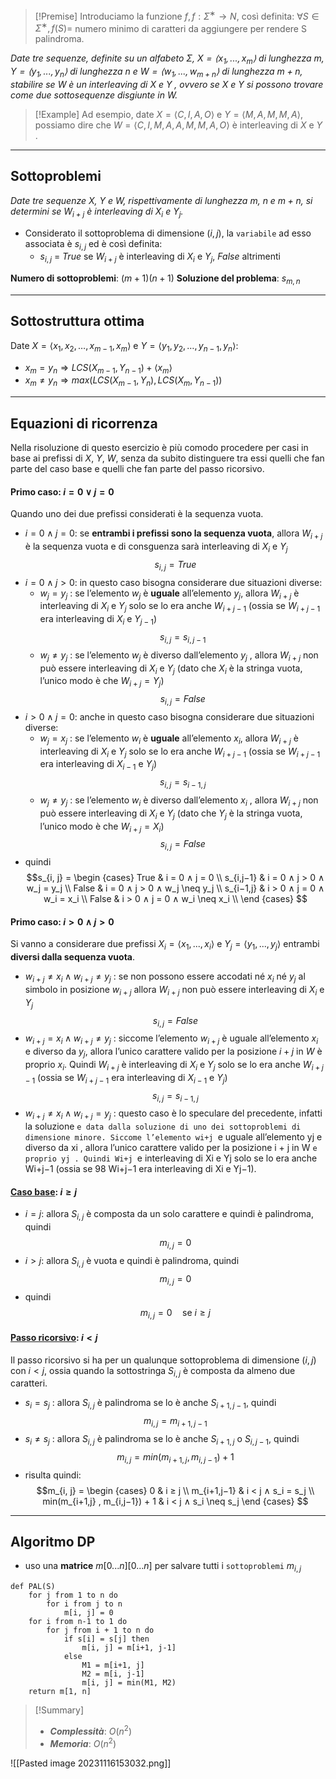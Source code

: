 
>[!Premise]
>Introduciamo la funzione $f, f : Σ^∗ → N$, così definita: 
>$∀S ∈ Σ^∗ , f(S) =$ numero minimo di caratteri da aggiungere per rendere S palindroma.

*Date tre sequenze, definite su un alfabeto $Σ$, $X = ⟨x_1, . . . , x_m⟩$ di lunghezza $m$, $Y = ⟨y_1, . . . , y_n⟩$ di lunghezza $n$ e $W = ⟨w_1, . . . , w_{m+n}⟩$ di lunghezza $m + n$, stabilire se $W$ è un interleaving di $X$ e $Y$ , ovvero se $X$ e $Y$ si possono trovare come due sottosequenze disgiunte in $W$.*

>[!Example]
>Ad esempio, date $X = ⟨C, I, A, O⟩$ e $Y = ⟨M, A, M, M, A⟩$, possiamo dire che $W = ⟨C, I, M, A, A, M, M, A, O⟩$ è interleaving di $X$ e $Y$ .

---
## Sottoproblemi

*Date tre sequenze $X$, $Y$ e $W$, rispettivamente di lunghezza $m$, $n$ e $m + n$, si determini se $W_{i+j}$ è interleaving di $X_i$ e $Y_j$.*

- Considerato il sottoproblema di dimensione $(i, j)$, la `variabile` ad esso associata è $s_{i,j}$ ed è così definita:
	- $s_{i,j}$ = $True$ se $W_{i+j}$ è interleaving di $X_i$ e $Y_j$, $False$ altrimenti

**Numero di sottoproblemi**: $(m+1)(n+1)$
**Soluzione del problema**: $s_{m, n}$

---
## Sottostruttura ottima

Date $X=⟨x_1, x_2, …, x_{m-1}, x_m⟩$ e $Y=⟨y_1, y_2, …, y_{n-1}, y_n⟩$:

- $x_m = y_n \Rightarrow LCS(X_{m-1}, Y_{n-1}) + ⟨x_m⟩$
- $x_m \neq y_n \Rightarrow max(LCS(X_{m-1}, Y_{n}), LCS(X_{m}, Y_{n-1}))$ 

---
## Equazioni di ricorrenza

Nella risoluzione di questo esercizio è più comodo procedere per casi in base ai prefissi di $X$, $Y$, $W$, senza da subito distinguere tra essi quelli che fan parte del caso base e quelli che fan parte del passo ricorsivo.

#### Primo caso: $i = 0 ∨ j = 0$
Quando uno dei due prefissi considerati è la sequenza vuota.
- $i = 0 ∧ j = 0$: se **entrambi i prefissi sono la sequenza vuota**, allora $W_{i+j}$ è la sequenza vuota e di consguenza sarà interleaving di $X_i$ e $Y_j$ $$s_{i,j} = True$$
- $i = 0 ∧ j > 0$: in questo caso bisogna considerare due situazioni diverse:
	- $w_j = y_j$ : se l’elemento $w_j$ è **uguale** all’elemento $y_j$, allora $W_{i+j}$ è interleaving di $X_i$ e $Y_j$ solo se lo era anche $W_{i+j−1}$ (ossia se $W_{i+j−1}$ era interleaving di $X_i$ e $Y_{j−1}$)$$s_{i,j} = s_{i,j−1}$$
	- $w_j \neq y_j$ : se l’elemento $w_j$ è diverso dall’elemento $y_j$ , allora $W_{i+j}$ non può essere interleaving di $X_i$ e $Y_j$ (dato che $X_i$ è la stringa vuota, l’unico modo è che $W_{i+j} = Y_j$) $$s_{i,j} = False$$
- $i > 0 ∧ j = 0$: anche in questo caso bisogna considerare due situazioni diverse:
	- $w_j = x_j$ : se l’elemento $w_i$ è **uguale** all’elemento $x_i$, allora $W_{i+j}$ è interleaving di $X_i$ e $Y_j$ solo se lo era anche $W_{i+j−1}$ (ossia se $W_{i+j−1}$ era interleaving di $X_{i-1}$ e $Y_j$)$$s_{i,j} = s_{i-1,j}$$
	- $w_j \neq y_j$ : se l’elemento $w_i$ è diverso dall’elemento $x_i$ , allora $W_{i+j}$ non può essere interleaving di $X_i$ e $Y_j$ (dato che $Y_j$ è la stringa vuota, l’unico modo è che $W_{i+j} = X_i$) $$s_{i,j} = False$$
- quindi 
$$s_{i, j} = 
\begin {cases}
True & i = 0 ∧ j = 0 \\
s_{i,j−1} & i = 0 ∧ j > 0 ∧ w_j = y_j \\
False & i = 0 ∧ j > 0 ∧ w_j \neq y_j \\
s_{i−1,j} & i > 0 ∧ j = 0 ∧ w_i = x_i \\
False & i > 0 ∧ j = 0 ∧ w_i \neq x_i \\
\end {cases}
$$

#### Primo caso: $i > 0 \land j > 0$
Si vanno a considerare due prefissi $X_i = ⟨x_1, . . . , x_i⟩$ e $Y_j = ⟨y_1, . . . , y_j ⟩$ entrambi **diversi dalla sequenza vuota**.

- $w_{i+j} \neq x_i ∧ w_{i+j} \neq y_j$ : se non possono essere accodati né $x_i$ né $y_j$ al simbolo in posizione $w_{i+j}$ allora $W_{i+j}$ non può essere interleaving di $X_i$ e $Y_j$ $$s_{i,j} = False$$
- $w_{i+j} = x_i ∧ w_{i+j} \neq y_j$ : siccome l’elemento $w_{i+j}$ è uguale all’elemento $x_i$ e diverso da $y_j$, allora l’unico carattere valido per la posizione $i + j$ in $W$ è proprio $x_i$. Quindi $W_{i+j}$ è interleaving di $X_i$ e $Y_j$ solo se lo era anche $W_{i+j−1}$ (ossia se $W_{i+j−1}$ era interleaving di $X_{i−1}$ e $Y_j$) $$s_{i,j} = s_{i−1,j}$$
- $w_{i+j} \neq x_i ∧ w_{i+j} = y_j$ : questo caso è lo speculare del precedente, infatti la soluzione `e data dalla soluzione di uno dei sottoproblemi di dimensione minore. Siccome l’elemento wi+j `e uguale all’elemento yj e diverso da xi , allora l’unico carattere valido per la posizione i + j in W `e proprio yj . Quindi Wi+j `e interleaving di Xi e Yj solo se lo era anche Wi+j−1 (ossia se 98 Wi+j−1 era interleaving di Xi e Yj−1).










#### <u>**Caso base**</u>: $i ≥ j$
- $i = j$: allora $S_{i,j}$ è composta da un solo carattere e quindi è palindroma, quindi $$m_{i,j} = 0$$
- $i > j$: allora $S_{i,j}$ è vuota e quindi è palindroma, quindi $$m_{i,j} = 0$$
- quindi $$m_{i,j} = 0 \quad\text{se } i\geq j$$
#### <u>**Passo ricorsivo**</u>: $i < j$
Il passo ricorsivo si ha per un qualunque sottoproblema di dimensione $(i, j)$ con $i < j$, ossia quando la sottostringa $S_{i,j}$ è composta da almeno due caratteri.
- $s_i = s_j$ : allora $S_{i,j}$ è palindroma se lo è anche $S_{i+1,j−1}$, quindi $$m_{i,j} = m_{i+1,j−1}$$
- $s_i \neq s_j$ : allora $S_{i,j}$ è palindroma se lo è anche $S_{i+1,j}$ o $S_{i,j−1}$, quindi $$m_{i,j} = min(m_{i+1,j} , m_{i,j−1}) + 1$$
- risulta quindi:
$$m_{i, j} = 
\begin {cases} 
0 & i ≥ j \\
m_{i+1,j−1} & i < j ∧ s_i = s_j \\
min(m_{i+1,j} , m_{i,j−1}) + 1 & i < j ∧ s_i \neq s_j
\end {cases}
$$

---
## Algoritmo DP

- uso una **matrice** $m[0...n][0...n]$ per salvare tutti i `sottoproblemi` $m_{i, j}$

``` Pseudocodice TI:"PAL" "FOLD"
def PAL(S) 
	for j from 1 to n do
		for i from j to n
			m[i, j] = 0
	for i from n-1 to 1 do
		for j from i + 1 to n do
			if s[i] = s[j] then
				m[i, j] = m[i+1, j-1]
			else
				M1 = m[i+1, j]
				M2 = m[i, j-1]
				m[i, j] = min(M1, M2)
	return m[1, n]
```

> [!Summary]
> - ***Complessità***: $O(n^2)$
> - ***Memoria***: $O(n^2)$

![[Pasted image 20231116153032.png]]